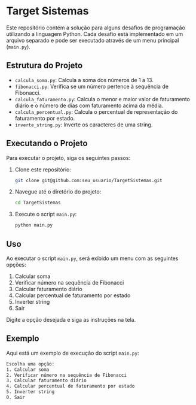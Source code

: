 # Target Sistemas

Este repositório contém a solução para alguns desafios de programação utilizando a linguagem Python. Cada desafio está implementado em um arquivo separado e pode ser executado através de um menu principal (`main.py`).

## Estrutura do Projeto

- `calcula_soma.py`: Calcula a soma dos números de 1 a 13.
- `fibonacci.py`: Verifica se um número pertence à sequência de Fibonacci.
- `calcula_faturamento.py`: Calcula o menor e maior valor de faturamento diário e o número de dias com faturamento acima da média.
- `calcula_percentual.py`: Calcula o percentual de representação do faturamento por estado.
- `inverte_string.py`: Inverte os caracteres de uma string.

## Executando o Projeto

Para executar o projeto, siga os seguintes passos:

1. Clone este repositório:
    ```sh
    git clone git@github.com:seu_usuario/TargetSistemas.git
    ```
2. Navegue até o diretório do projeto:
    ```sh
    cd TargetSistemas
    ```
3. Execute o script `main.py`:
    ```sh
    python main.py
    ```

## Uso

Ao executar o script `main.py`, será exibido um menu com as seguintes opções:

1. Calcular soma
2. Verificar número na sequência de Fibonacci
3. Calcular faturamento diário
4. Calcular percentual de faturamento por estado
5. Inverter string
0. Sair

Digite a opção desejada e siga as instruções na tela.

## Exemplo

Aqui está um exemplo de execução do script `main.py`:

```sh
Escolha uma opção:
1. Calcular soma
2. Verificar número na sequência de Fibonacci
3. Calcular faturamento diário
4. Calcular percentual de faturamento por estado
5. Inverter string
0. Sair

